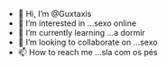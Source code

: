 - 👋 Hi, I’m @Guxtaxis
- 👀 I’m interested in ...sexo online
- 🌱 I’m currently learning ...a dormir
- 💞️ I’m looking to collaborate on ...sexo
- 📫 How to reach me ...sla com os pés

<!---
Guxtaxis/Guxtaxis is a ✨ special ✨ repository because its `README.md` (this file) appears on your GitHub profile.
You can click the Preview link to take a look at your changes.
--->
